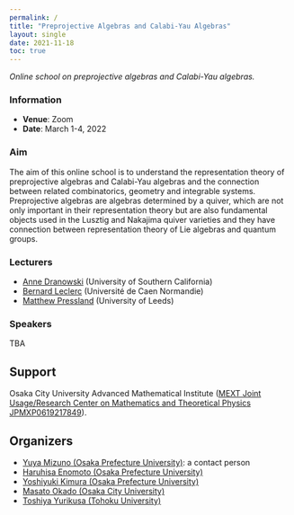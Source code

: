 ```yaml
---
permalink: /
title: "Preprojective Algebras and Calabi-Yau Algebras"
layout: single
date: 2021-11-18
toc: true
---
```


*Online school on preprojective algebras and Calabi-Yau algebras.*

### Information 

- **Venue**: Zoom  
- **Date**: March 1-4, 2022


### Aim

The aim of this online school is to understand the representation theory of preprojective algebras and Calabi-Yau algebras and the connection between related combinatorics, geometry and integrable systems. Preprojective algebras are algebras determined by a quiver, which are not only important in their representation theory but are also fundamental objects used in the Lusztig and Nakajima quiver varieties and they have connection between representation theory of Lie algebras and quantum groups.

### Lecturers
- [Anne Dranowski](http://annedranowski.surge.sh/) (University of Southern California)
- [Bernard Leclerc](https://leclercb.users.lmno.cnrs.fr/) (Université de Caen Normandie)
- [Matthew Pressland](http://www1.maths.leeds.ac.uk/~pmtmp/) (University of Leeds)

### Speakers
TBA

## Support
Osaka City University Advanced Mathematical Institute ([MEXT Joint Usage/Research Center on Mathematics and Theoretical Physics JPMXP0619217849](http://www.sci.osaka-cu.ac.jp/OCAMI/joint/joint-usage_e.html)).

## Organizers

- [Yuya Mizuno (Osaka Prefecture University)](https://researchmap.jp/y-mizuno?lang=en): a contact person
- [Haruhisa Enomoto (Osaka Prefecture University)](https://haruhisa-enomoto.github.io/)
- [Yoshiyuki Kimura (Osaka Prefecture University)](https://researchmap.jp/ysykmr?lang=en)
- [Masato Okado (Osaka City University)](http://www.sci.osaka-cu.ac.jp/~okado/index-e.html)
- [Toshiya Yurikusa (Tohoku University)](https://sites.google.com/view/toshiya-yurikusa)